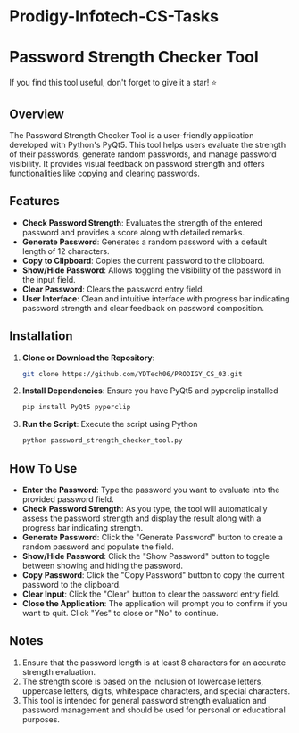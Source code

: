 # Prodigy-Infotech-CS-Tasks
# Password Strength Checker Tool

If you find this tool useful, don't forget to give it a star! ⭐

## Overview

The Password Strength Checker Tool is a user-friendly application developed with Python's PyQt5. This tool helps users evaluate the strength of their passwords, generate random passwords, and manage password visibility. It provides visual feedback on password strength and offers functionalities like copying and clearing passwords.

## Features

- **Check Password Strength**: Evaluates the strength of the entered password and provides a score along with detailed remarks.
- **Generate Password**: Generates a random password with a default length of 12 characters.
- **Copy to Clipboard**: Copies the current password to the clipboard.
- **Show/Hide Password**: Allows toggling the visibility of the password in the input field.
- **Clear Password**: Clears the password entry field.
- **User Interface**: Clean and intuitive interface with progress bar indicating password strength and clear feedback on password composition.

## Installation

1. **Clone or Download the Repository**:
   ```bash
   git clone https://github.com/YDTech06/PRODIGY_CS_03.git
2. **Install Dependencies**: Ensure you have PyQt5 and pyperclip installed
    ```bash
    pip install PyQt5 pyperclip
3. **Run the Script**: Execute the script using Python
    ```bash
    python password_strength_checker_tool.py

## How To Use
- **Enter the Password**: Type the password you want to evaluate into the provided password field.
- **Check Password Strength**: As you type, the tool will automatically assess the password strength and display the result along with a progress bar indicating strength.
- **Generate Password**: Click the "Generate Password" button to create a random password and populate the field.
- **Show/Hide Password**: Click the "Show Password" button to toggle between showing and hiding the password.
- **Copy Password**: Click the "Copy Password" button to copy the current password to the clipboard.
- **Clear Input**: Click the "Clear" button to clear the password entry field.
- **Close the Application**: The application will prompt you to confirm if you want to quit. Click "Yes" to close or "No" to continue.

## Notes
1. Ensure that the password length is at least 8 characters for an accurate strength evaluation.
2. The strength score is based on the inclusion of lowercase letters, uppercase letters, digits, whitespace characters, and special characters.
3. This tool is intended for general password strength evaluation and password management and should be used for personal or educational purposes.
